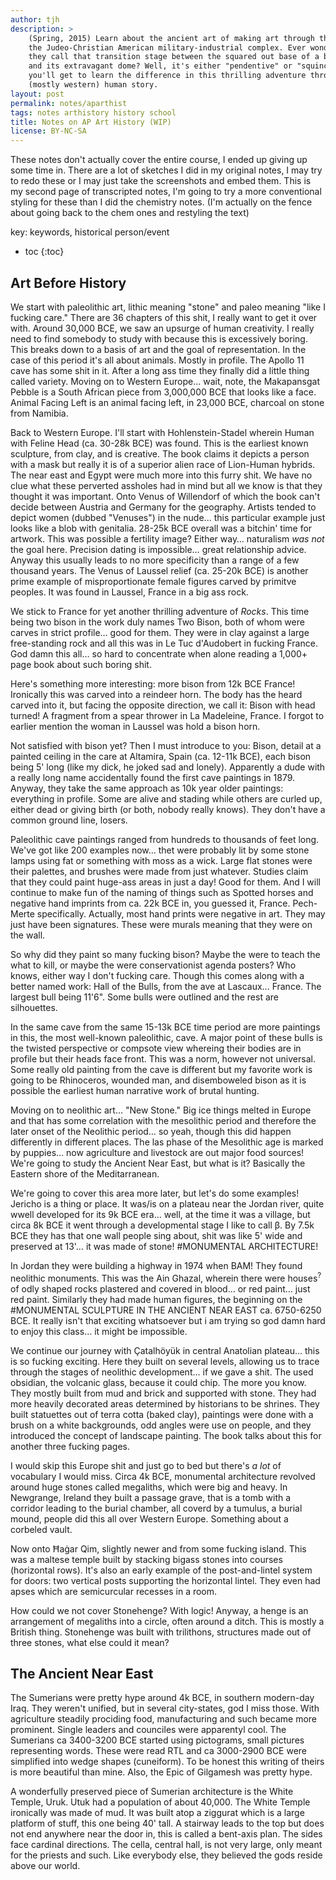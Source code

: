 ```yaml
---
author: tjh
description: >
    (Spring, 2015) Learn about the ancient art of making art through the lens of
    the Judeo-Christian American military-industrial complex. Ever wondered what
    they call that transition stage between the squared out base of a building
    and its extravagant dome? Well, it's either "pendentive" or "squinch," and
    you'll get to learn the difference in this thrilling adventure through the
    (mostly western) human story.
layout: post
permalink: notes/aparthist
tags: notes arthistory history school
title: Notes on AP Art History (WIP)
license: BY-NC-SA
---
```


These notes don't actually cover the entire course, I ended up giving up some
time in. There are a lot of sketches I did in my original notes, I may try to
redo these or I may just take the screenshots and embed them. This is my second
page of transcripted notes, I'm going to try a more conventional styling for
these than I did the chemistry notes. (I'm actually on the fence about going
back to the chem ones and restyling the text)

key: <kw>keywords</kw>, <hist>historical person/event</hist>

* toc
{:toc}

## Art Before History

We start with <kw>paleolithic art</kw>, lithic meaning "stone" and paleo meaning
"like I fucking care." There are 36 chapters of this shit, I really want to get
it over with. Around 30,000 BCE, we saw an upsurge of human creativity. I really
need to find somebody to study with because this is excessively boring. This
breaks down to a basis of art and the goal of representation. In the case of
this period it's all about animals. Mostly in profile. The Apollo 11 cave has
some shit in it. After a long ass time they finally did a little thing called
variety. Moving on to Western Europe... wait, note, the <kw>Makapansgat
Pebble</kw> is a South African piece from 3,000,000 BCE that looks like a
face. <kw>Animal Facing Left</kw> is an animal facing left, in 23,000 BCE,
charcoal on stone from Namibia.

Back to Western Europe. I'll start with <kw>Hohlenstein-Stadel</kw>
wherein <kw>Human with Feline Head</kw> (ca. 30-28k BCE) was found. This is the
earliest known sculpture, from clay, and is creative. The book claims it depicts
a person with a mask but really it is of a superior alien race of Lion-Human
hybrids. The near east and Egypt were much more into this furry shit. We have no
clue what these perverted assholes had in mind but all we know is that they
thought it was important. Onto <kw>Venus of Willendorf</kw> of which the book
can't decide between Austria and Germany for the geography. Artists tended to
depict women (dubbed "Venuses") in the nude... this particular example just
looks like a blob with genitalia. 28-25k BCE overall was a bitchin' time for
artwork. This was possible a fertility image? Either way&hellip; naturalism *was
not* the goal here. Precision dating is impossible&hellip; great relationship
advice. Anyway this usually leads to no more specificity than a range of a few
thousand years. The <kw>Venus of Laussel relief</kw> (ca. 25-20k BCE) is another
prime example of misproportionate female figures carved by primitve peoples. It
was found in Laussel, France in a big ass rock.

We stick to France for yet another thrilling adventure of *Rocks*. This time
being two bison in the work duly names <kw>Two Bison</kw>, both of whom were
carves in strict profile&hellip; good for them. They were in clay against a
large free-standing rock and all this was in Le Tuc d'Audobert in fucking
France. God damn this all&hellip; so hard to concentrate when alone reading a
1,000+ page book about such boring shit.

Here's something more interesting: more bison from 12k BCE France! Ironically
this was carved into a reindeer horn. The body has the heard carved into it, but
facing the opposite direction, we call it: <kw>Bison with head turned</kw>! A
fragment from a spear thrower in La Madeleine, France. I forgot to earlier
mention the woman in Laussel was hold a bison horn.

Not satisfied with bison yet? Then I must introduce to you: <kw>Bison</kw>,
detail at a painted ceiling in the care at Altamira, Spain (ca. 12-11k BCE),
each bison being 5' long (like my dick, he joked sad and lonely). Apparently a
dude with a really long name accidentally found the first cave paintings in 1879.
Anyway, they take the same approach as 10k year older paintings: everything in
profile. Some are alive and stading while others are curled up, either dead or
giving birth (or both, nobody really knows). They don't have a common ground
line, losers.

Paleolithic <kw>cave paintings</kw> ranged from hundreds to thousands of feet
long. We've got like 200 examples now&hellip; thet were probably lit by some
stone lamps using fat or something with moss as a wick. Large flat stones were
their <kw>palettes</kw>, and brushes were made from just whatever. Studies claim
that they could paint huge-ass areas in just a day! Good for them. And I will
continue to make fun of the naming of things such as <kw>Spotted horses and
negative hand imprints</kw> from ca. 22k BCE in, you guessed it, France.
Pech-Merte specifically. Actually, most hand prints were negative in art. They
may just have been signatures. These were <kw>murals</kw> meaning that they were
on the wall.

So why did they paint so many fucking bison? Maybe the were to teach the
what to kill, or maybe the were conservationist agenda posters? Who knows,
either way I don't fucking care. Though this comes along with a better named
work: <kw>Hall of the Bulls</kw>, from the ave at Lascaux&hellip; France. The
largest bull being 11'6". Some bulls were outlined and the rest are silhouettes.

In the same cave from the same 15-13k BCE time period are more paintings in
this, the most well-known paleolithic, cave. A major point of these bulls is
the <kw>twisted perspective</kw> or <kw>compsote view</kw> whereing their bodies
are in profile but their heads face front. This was a norm, however not
universal. Some really old painting from the cave is different but my favorite
work is going to be <kw>Rhinoceros, wounded man, and disemboweled bison</kw> as
it is possible the earliest human narrative work of brutal hunting.

Moving on to <kw>neolithic</kw> art&hellip; "New Stone." Big ice things melted
in Europe and that has some correlation with the mesolithic period and therefore
the later onset of the Neolithic period&hellip; so yeah, though this did happen
differently in different places. The las phase of the Mesolithic age is marked
by puppies&hellip; now agriculture and livestock are out major food sources!
We're going to study the <kw>Ancient Near East</kw>, but what is it? Basically
the Eastern shore of the Meditarranean.

We're going to cover this area more later, but let's do some
examples! <kw>Jericho</kw> is a thing or place. It was/is on a plateau near the
Jordan river, quite wwell developed for its 9k BCE era&hellip; well, at the time
it was a village, but circa 8k BCE it went through a developmental stage I like
to call &beta;. By 7.5k BCE they has that one wall people sing about, shit was
like 5' wide and preserved at 13'&hellip; it was made of stone! #MONUMENTAL
ARCHITECTURE!

In Jordan they were building a highway in 1974 when BAM! They found neolithic
monuments. This was the <kw>Ain Ghazal</kw>, wherein there were
houses<sup>?</sup> of odly shaped rocks plastered and covered in blood&hellip;
or red paint&hellip; just red paint. Similarly they had made human figures, the
beginning on the #MONUMENTAL SCULPTURE IN THE ANCIENT NEAR EAST ca. 6750-6250
BCE. It really isn't that exciting whatsoever but i am trying so god damn hard
to enjoy this class&hellip; it might be impossible.

We continue our journey with <kw>Çatalhöyük</kw> in central Anatolian
plateau&hellip; this is so fucking exciting. Here they built on several levels,
allowing us to trace through the stages of neolithic development&hellip; if we
gave a shit. The used obsidian, the volcanic glass, because it could chip. The
more you know. They mostly built from mud and brick and supported with stone.
They had more heavily decorated areas determined by historians to be shrines.
They built statuettes out of terra cotta (baked clay), paintings were done with
a brush on a white backgrounds, odd angles were use on people, and they
introduced the concept of <kw>landscape painting</kw>. The book talks about this
for another three fucking pages.

I would skip this Europe shit and just go to bed but there's *a lot* of
vocabulary I would miss. Circa 4k BCE, monumental architecture revolved around
huge stones called <kw>megaliths</kw>, which were big and heavy.
In <kw>Newgrange</kw>, Ireland they built a <kw>passage grave</kw>, that is a
tomb with a corridor leading to the burial chamber, all coverd by
a <kw>tumulus</kw>, a burial mound, people did this all over Western Europe.
Something about a <kw>corbeled vault</kw>.

Now onto <kw>Ħaġar Qim</kw>, slightly newer and from some fucking island. This
was a maltese temple built by stacking bigass stones into <kw>courses</kw>
(horizontal rows). It's also an early example of the <kw>post-and-lintel
system</kw> for doors: two vertical posts supporting the horizontal lintel. They
even had <kw>apses</kw> which are semicurcular recesses in a room.

How could we not cover <kw>Stonehenge</kw>? With logic! Anyway, a <kw>henge</kw>
is an arrangement of megaliths into a circle, often around a ditch. This is
mostly a British thing. Stonehenge was built with <kw>trilithons</kw>,
structures made out of three stones, what else could it mean?

## The Ancient Near East

The Sumerians were pretty hype around 4k BCE, in southern modern-day Iraq. They
weren't unified, but in several city-states, god I miss those. With agriculture
steadily prociding food, manufacturing and such became more prominent. Single
leaders and counciles were apparentyl cool. The Sumerians ca 3400-3200 BCE
started using <kw>pictograms</kw>, small pictures representing words. These were
read RTL and ca 3000-2900 BCE were simplified into wedge shapes
(<kw>cuneiform</kw>). To be honest this writing of theirs is more beautiful than
mine. Also, the <kw>Epic of Gilgamesh</kw> was pretty hype.

A wonderfully preserved piece of Sumerian architecture is the <kw>White Temple,
Uruk</kw>. Utuk had a population of about 40,000. The White Temple ironically
was made of mud. It was built atop a <kw>ziggurat</kw> which is a large platform
of stuff, this one being 40' tall. A stairway leads to the top but does not end
anywhere near the door in, this is called a <kw>bent-axis</kw> plan. The sides
face cardinal directions. The <kw>cella</kw>, central hall, is not very large,
only meant for the priests and such. Like everybody else, they believed the gods
reside above our world.
